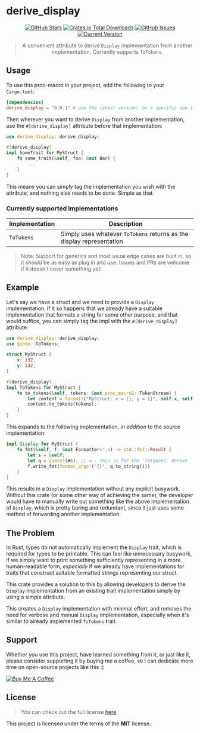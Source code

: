 derive_display
============
<div style="text-align: center;">

[![GitHub Stars](https://img.shields.io/github/stars/orgrinrt/derive_display.svg)](https://github.com/orgrinrt/derive_display/stargazers)
[![Crates.io Total Downloads](https://img.shields.io/crates/d/derive_display)](https://crates.io/crates/derive_display)
[![GitHub Issues](https://img.shields.io/github/issues/orgrinrt/derive_display.svg)](https://github.com/orgrinrt/derive_display/issues)
[![Current Version](https://img.shields.io/badge/version-0.0.1-red.svg)](https://github.com/orgrinrt/derive_display)

> A convenient attribute to derive `Display` implementation from another implementation. Currently supports `ToTokens`.

</div>

## Usage

To use this proc-macro in your project, add the following to your `Cargo.toml`:

```toml
[dependencies]
derive_display = "0.0.1" # use the latest version, or a specific one if needed
```

Then wherever you want to derive `Display` from another implementation, use the `#[derive_display]`
attribute before that implementation:

```rust
use derive_display::derive_display;

#[derive_display]
impl SomeTrait for MyStruct {
    fn some_trait(&self, foo: &mut Bar) {
        ...
    }
}
```

This means you can simply tag the implementation you wish with the attribute, and nothing else needs
to be done. Simple as that.

### Currently supported implementations

| Implementation | Description                                                           |
|----------------|-----------------------------------------------------------------------|
| `ToTokens`     | Simply uses whatever `ToTokens` returns as the display representation |

> Note: Support for generics and most usual edge cases are built in, so it *should* be as easy as plug in and use.
> Issues and PRs are welcome if it doesn't cover something yet!

## Example

Let's say we have a struct and we need to provide a `Display` implementation. If it so happens
that we already have a suitable implementation that formats a string for some other purpose, and that would suffice, you
can simply tag the impl with the `#[derive_display]` attribute:

```rust
use derive_display::derive_display;
use quote::ToTokens;

struct MyStruct {
    x: i32,
    y: i32,
}

#[derive_display]
impl ToTokens for MyStruct {
    fn to_tokens(&self, tokens: &mut proc_macro2::TokenStream) {
        let content = format!("MyStruct: x = {}, y = {}", self.x, self.y);
        content.to_tokens(tokens);
    }
}
```

This expands to the following implementation, *in addition* to the source implementation:

```rust
impl Display for MyStruct {
    fn fmt(&self, f: &mut Formatter<'_>) -> std::fmt::Result {
        let s = &self;
        let q = quote!(#s); // <-- this is for the `ToTokens` derive
        f.write_fmt(format_args!("{}", q.to_string()))
    }
}
```

This results in a `Display` implementation without any explicit busywork. Without this crate (or some other way of
achieving the same), the developer would have to manually write out something like the above implementation of
`Display`, which is pretty boring and redundant, since it just uses some method of forwarding another implementation.

## The Problem

In Rust, types do not automatically implement the `Display` trait, which is required for types to be printable. This
can feel like unnecessary busywork, if we simply want to print something sufficiently representing in a more
human-readable form, *especially* if we already have implementations for traits that construct suitable formatted
strings representing our struct.

This crate provides a solution to this by allowing developers to derive the `Display`
implementation from an existing trait implementation simply by using a simple attribute.

This creates a `Display` implementation with minimal effort, and removes the need for verbose and manual `Display`
implementation, especially when it's similar to already implemented `ToTokens` trait.

## Support

Whether you use this project, have learned something from it, or just like it, please consider supporting it by buying
me a coffee, so I can dedicate more time on open-source projects like this :)

<a href="https://buymeacoffee.com/orgrinrt" target="_blank"><img src="https://www.buymeacoffee.com/assets/img/custom_images/orange_img.png" alt="Buy Me A Coffee" style="height: auto !important;width: auto !important;" ></a>

## License

> You can check out the full license [here](https://github.com/orgrinrt/derive_display/blob/master/LICENSE)

This project is licensed under the terms of the **MIT** license.
